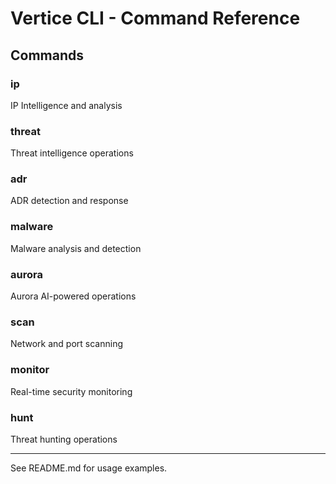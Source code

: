 # Vertice CLI - Command Reference

## Commands

### ip
IP Intelligence and analysis

### threat
Threat intelligence operations

### adr
ADR detection and response

### malware
Malware analysis and detection

### aurora
Aurora AI-powered operations

### scan
Network and port scanning

### monitor
Real-time security monitoring

### hunt
Threat hunting operations

---

See README.md for usage examples.